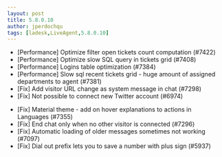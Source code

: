 ```yaml
---
layout: post
title: 5.8.0.10
author: jperdochqu
tags: [ladesk,LiveAgent,5.8.0.10]
---
```


- [Performance] Optimize filter open tickets count computation (#7422)
- [Performance] Optimize slow SQL query in tickets grid (#7408)
- [Performance] Logins table optimization (#7384)
- [Performance] Slow sql recent tickets grid - huge amount of assigned departments to agent (#7381)
- [Fix] Add visitor URL change as system message in chat (#7298)
- [Fix] Not possible to connect new Twitter account (#6974)

<!--more--> 

- [Fix] Material theme - add on hover explanations to actions in Languages (#7355)
- [Fix] End chat only when no other visitor is connected (#7296)
- [Fix] Automatic loading of older messages sometimes not working (#7097)
- [Fix] Dial out prefix lets you to save a number with plus sign (#5937)
